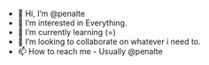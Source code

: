 - 👋 Hi, I’m @penalte
- 👀 I’m interested in Everything. 
- 🌱 I’m currently learning (=)
- 💞️ I’m looking to collaborate on whatever i need to.
- 📫 How to reach me - Usually @penalte 

<!---
penalte/penalte is a ✨ special ✨ repository because its `README.md` (this file) appears on your GitHub profile.
You can click the Preview link to take a look at your changes.
--->
